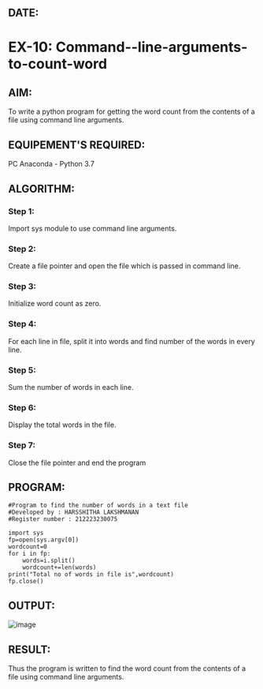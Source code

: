 ## DATE:
# EX-10: Command--line-arguments-to-count-word
## AIM:
To write a python program for getting the word count from the contents of a file using command line arguments.
## EQUIPEMENT'S REQUIRED: 
PC
Anaconda - Python 3.7
## ALGORITHM: 
### Step 1:
Import sys module to use command line arguments.

### Step 2:
Create a file pointer and open the file which is passed in command line.

### Step 3:
Initialize word count as zero.

### Step 4:
For each line in file, split it into words and find number of the words in every line.

### Step 5:
Sum the number of words in each line.

### Step 6:
Display the total words in the file.

### Step 7:
Close the file pointer and end the program
## PROGRAM:
```
#Program to find the number of words in a text file
#Developed by : HARSSHITHA LAKSHMANAN
#Register number : 212223230075

import sys
fp=open(sys.argv[0])
wordcount=0
for i in fp:
    words=i.split()
    wordcount+=len(words)
print("Total no of words in file is",wordcount)
fp.close()
```
## OUTPUT:
![image](https://github.com/user-attachments/assets/7e0c417c-115b-4068-8751-6f5194525e3c)



## RESULT:
Thus the program is written to find the word count from the contents of a file using command line arguments.
